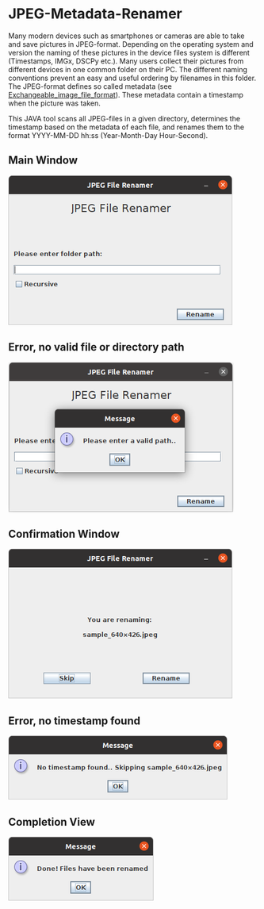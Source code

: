# JPEG-Metadata-Renamer

Many modern devices such as smartphones or cameras are able to take and save pictures in JPEG-format. Depending on the operating system and version the naming of these pictures in the device files system is different (Timestamps, IMGx, DSCPy etc.). Many users collect their pictures from different devices in one common folder on their PC. The different naming conventions prevent an easy and useful ordering by filenames in this folder. The JPEG-format defines so called metadata (see  [Exchangeable_image_file_format](https://en.wikipedia.org/wiki/Exchangeable_image_file_format)). These metadata contain a timestamp when the picture was taken.

This JAVA tool scans all JPEG-files in a given directory, determines the timestamp based on the metadata of each file, and renames them to the format YYYY-MM-DD hh:ss (Year-Month-Day Hour-Second). 

## Main Window

![Main Window](./img/MainView.png)

## Error, no valid file or directory path

![Error Message no valid path](./img/ErrorMessageNotValidPath.png)

## Confirmation Window

![Confirmation Window](./img/Confirmation.png)

## Error, no timestamp found

![Error Message no timestamp found](./img/NoMetaData.png)

## Completion View

![Completion View](./img/Done.png)
